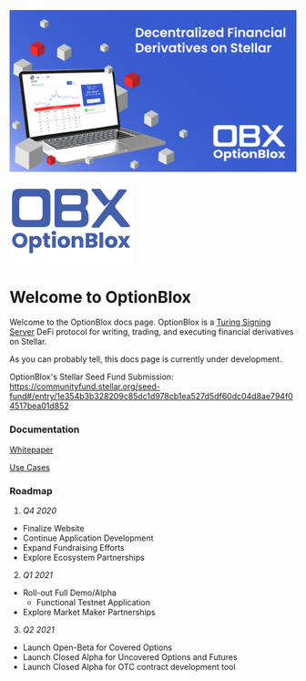 ![header](./static/logo/overview.png)

[<img src = "./static/logo/obx.png">](https://www.optionblox.com/)
# Welcome to OptionBlox

Welcome to the OptionBlox docs page. OptionBlox is a [Turing Signing Server](https://tss.stellar.org/) DeFi protocol for writing, trading, and executing financial derivatives on Stellar.

As you can probably tell, this docs page is currently under development. 

OptionBlox's Stellar Seed Fund Submission: https://communityfund.stellar.org/seed-fund#/entry/1e354b3b328209c85dc1d978cb1ea527d5df60dc04d8ae794f04517bea01d852

### Documentation

[Whitepaper](./Whitepaper.md)

[Use Cases](./UseCases.md)

### Roadmap
 1. *Q4 2020*
   - Finalize Website
   - Continue Application Development
   - Expand Fundraising Efforts
   - Explore Ecosystem Partnerships
 2. *Q1 2021*
   - Roll-out Full Demo/Alpha
     - Functional Testnet Application
   - Explore Market Maker Partnerships
 3. *Q2 2021*
   - Launch Open-Beta for Covered Options
   - Launch Closed Alpha for Uncovered Options and Futures
   - Launch Closed Alpha for OTC contract development tool
   
